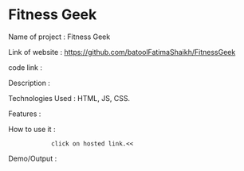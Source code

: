 # Fitness Geek


Name of project : Fitness Geek 

Link of website : https://github.com/batoolFatimaShaikh/FitnessGeek

code link :

Description : 
              
              
               
  
Technologies Used : HTML, JS, CSS.

  
Features :
           
           
          
  
How to use it : 

                click on hosted link.<<

                
             
Demo/Output : 
  

  
